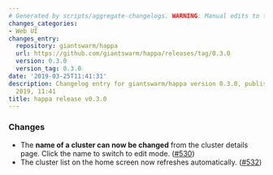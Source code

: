 ```yaml
---
# Generated by scripts/aggregate-changelogs. WARNING: Manual edits to this files will be overwritten.
changes_categories:
- Web UI
changes_entry:
  repository: giantswarm/happa
  url: https://github.com/giantswarm/happa/releases/tag/0.3.0
  version: 0.3.0
  version_tag: 0.3.0
date: '2019-03-25T11:41:31'
description: Changelog entry for giantswarm/happa version 0.3.0, published on 25 March
  2019, 11:41
title: happa release v0.3.0
---
```


### Changes

- The **name of a cluster can now be changed** from the cluster details page. Click the name to switch to edit mode. ([#530](https://github.com/giantswarm/happa/pull/530))
- The cluster list on the home screen now refreshes automatically. ([#532](https://github.com/giantswarm/happa/pull/532))

